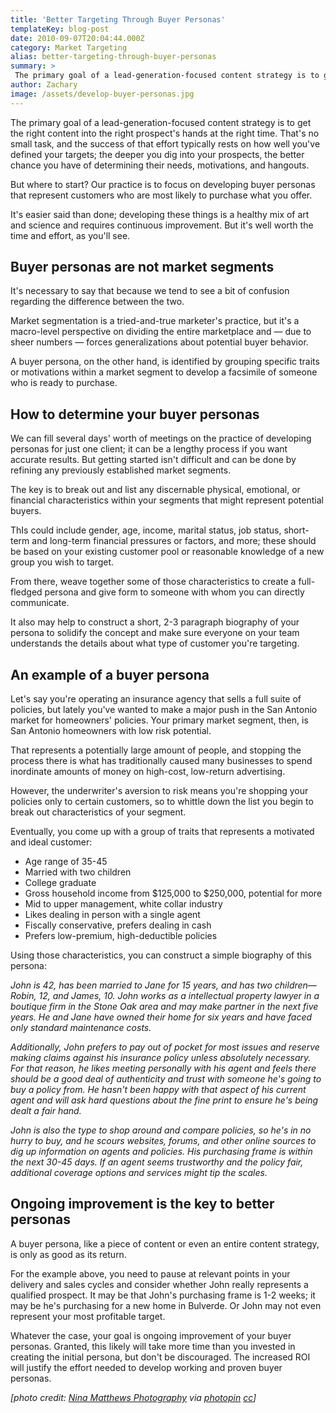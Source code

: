 ```yaml
---
title: 'Better Targeting Through Buyer Personas'
templateKey: blog-post
date: 2010-09-07T20:04:44.000Z
category: Market Targeting
alias: better-targeting-through-buyer-personas
summary: > 
 The primary goal of a lead-generation-focused content strategy is to get the right content into the right prospect's hands at the right time. That's no small task, and the success of that effort typically rests on how well you've defined your targets; the deeper you dig into your prospects, the better chance you have of determining their needs, motivations, and hangouts.
author: Zachary
image: /assets/develop-buyer-personas.jpg
---
```


The primary goal of a lead-generation-focused content strategy is to get the right content into the right prospect's hands at the right time. That's no small task, and the success of that effort typically rests on how well you've defined your targets; the deeper you dig into your prospects, the better chance you have of determining their needs, motivations, and hangouts.

But where to start? Our practice is to focus on developing buyer personas that represent customers who are most likely to purchase what you offer.

It's easier said than done; developing these things is a healthy mix of art and science and requires continuous improvement. But it's well worth the time and effort, as you'll see.

Buyer personas are not market segments
--------------------------------------

It's necessary to say that because we tend to see a bit of confusion regarding the difference between the two.

Market segmentation is a tried-and-true marketer's practice, but it's a macro-level perspective on dividing the entire marketplace and — due to sheer numbers — forces generalizations about potential buyer behavior.

A buyer persona, on the other hand, is identified by grouping specific traits or motivations within a market segment to develop a facsimile of someone who is ready to purchase.

How to determine your buyer personas
------------------------------------

We can fill several days' worth of meetings on the practice of developing personas for just one client; it can be a lengthy process if you want accurate results. But getting started isn't difficult and can be done by refining any previously established market segments.

The key is to break out and list any discernable physical, emotional, or financial characteristics within your segments that might represent potential buyers.

ThIs could include gender, age, income, marital status, job status, short-term and long-term financial pressures or factors, and more; these should be based on your existing customer pool or reasonable knowledge of a new group you wish to target.

From there, weave together some of those characteristics to create a full-fledged persona and give form to someone with whom you can directly communicate.

It also may help to construct a short, 2-3 paragraph biography of your persona to solidify the concept and make sure everyone on your team understands the details about what type of customer you're targeting.

An example of a buyer persona
-----------------------------

Let's say you're operating an insurance agency that sells a full suite of policies, but lately you've wanted to make a major push in the San Antonio market for homeowners' policies. Your primary market segment, then, is San Antonio homeowners with low risk potential.

That represents a potentially large amount of people, and stopping the process there is what has traditionally caused many businesses to spend inordinate amounts of money on high-cost, low-return advertising.

However, the underwriter's aversion to risk means you're shopping your policies only to certain customers, so to whittle down the list you begin to break out characteristics of your segment.

Eventually, you come up with a group of traits that represents a motivated and ideal customer:

*   Age range of 35-45
*   Married with two children
*   College graduate
*   Gross household income from $125,000 to $250,000, potential for more
*   Mid to upper management, white collar industry
*   Likes dealing in person with a single agent
*   Fiscally conservative, prefers dealing in cash
*   Prefers low-premium, high-deductible policies

Using those characteristics, you can construct a simple biography of this persona:

_John is 42, has been married to Jane for 15 years, and has two children—Robin, 12, and James, 10. John works as a intellectual property lawyer in a boutique firm in the Stone Oak area and may make partner in the next five years. He and Jane have owned their home for six years and have faced only standard maintenance costs._

_Additionally, John prefers to pay out of pocket for most issues and reserve making claims against his insurance policy unless absolutely necessary. For that reason, he likes meeting personally with his agent and feels there should be a good deal of authenticity and trust with someone he's going to buy a policy from. He hasn't been happy with that aspect of his current agent and will ask hard questions about the fine print to ensure he's being dealt a fair hand._

_John is also the type to shop around and compare policies, so he's in no hurry to buy, and he scours websites, forums, and other online sources to dig up information on agents and policies. His purchasing frame is within the next 30-45 days. If an agent seems trustworthy and the policy fair, additional coverage options and services might tip the scales._

Ongoing improvement is the key to better personas
-------------------------------------------------

A buyer persona, like a piece of content or even an entire content strategy, is only as good as its return.

For the example above, you need to pause at relevant points in your delivery and sales cycles and consider whether John really represents a qualified prospect. It may be that John's purchasing frame is 1-2 weeks; it may be he's purchasing for a new home in Bulverde. Or John may not even represent your most profitable target.

Whatever the case, your goal is ongoing improvement of your buyer personas. Granted, this likely will take more time than you invested in creating the initial persona, but don't be discouraged. The increased ROI will justify the effort needed to develop working and proven buyer personas.

_\[photo credit: [Nina Matthews Photography](https://www.flickr.com/photos/21560098@N06/9653422798/) via [photopin](http://photopin.com) [cc](http://creativecommons.org/licenses/by/2.0/)\]_